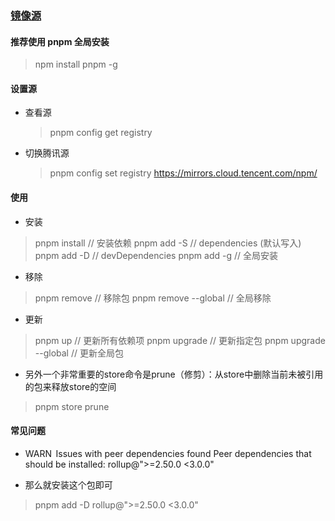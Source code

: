 <!--
 * @Date: 2022-08-08
 * @Author: 马晓川 maxc@dustess.com
 * @LastEditors: 马晓川 724503670@qq.com
 * @LastEditTime: 2022-09-02
 * @Description: 
-->

### [镜像源](http://t.zoukankan.com/fanbi-p-13671583.html)

#### 推荐使用 pnpm 全局安装
> npm install pnpm -g

#### 设置源
  * 查看源
    > pnpm config get registry
  * 切换腾讯源
    > pnpm config set registry https://mirrors.cloud.tencent.com/npm/

#### 使用
  * 安装
  > pnpm install  // 安装依赖
  > pnpm add <pkg> -S  // dependencies (默认写入)
  > pnpm add <pkg> -D  // devDependencies
  > pnpm add <pkg> -g  // 全局安装

  * 移除
  > pnpm remove <pkg>  // 移除包
  > pnpm remove <pkg> --global  // 全局移除

  * 更新
  > pnpm up  // 更新所有依赖项
  > pnpm upgrade <pkg>  // 更新指定包
  > pnpm upgrade <pkg> --global  // 更新全局包

  * 另外一个非常重要的store命令是prune（修剪）：从store中删除当前未被引用的包来释放store的空间
  > pnpm store prune

  #### 常见问题

   * WARN  Issues with peer dependencies found
   Peer dependencies that should be installed: rollup@">=2.50.0 <3.0.0"

   * 那么就安装这个包即可
   > pnpm add -D rollup@">=2.50.0 <3.0.0"